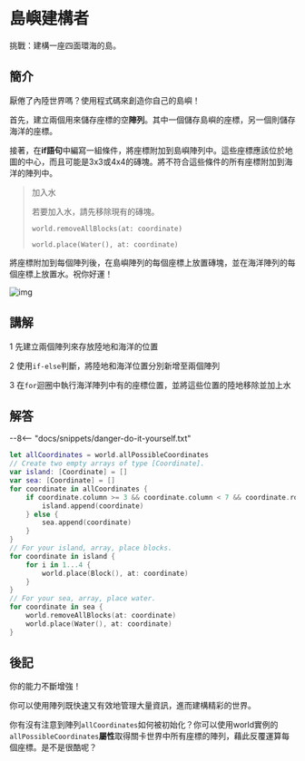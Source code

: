 # 島嶼建構者

挑戰：建構一座四面環海的島。

## 簡介

厭倦了內陸世界嗎？使用程式碼來創造你自己的島嶼！

首先，建立兩個用來儲存座標的空**陣列**。其中一個儲存島嶼的座標，另一個則儲存海洋的座標。

接著，在**if語句**中編寫一組條件，將座標附加到島嶼陣列中。這些座標應該位於地圖的中心，而且可能是3x3或4x4的磚塊。將不符合這些條件的所有座標附加到海洋的陣列中。

>加入水
>
>若要加入水，請先移除現有的磚塊。
>
>`world.removeAllBlocks(at: coordinate)`
>
>`world.place(Water(), at: coordinate)`

將座標附加到每個陣列後，在島嶼陣列的每個座標上放置磚塊，並在海洋陣列的每個座標上放置水。祝你好運！


![img](https://imagedelivery.net/cdkaXPuFls5qlrh3GM4hfA/b1d5dc48-cc83-4128-00fc-de600dc24f00/public)

## 講解

1   先建立兩個陣列來存放陸地和海洋的位置  

2   使用`if-else`判斷，將陸地和海洋位置分別新增至兩個陣列

3   在`for`迴圈中執行海洋陣列中有的座標位置，並將這些位置的陸地移除並加上水

## 解答

--8<-- "docs/snippets/danger-do-it-yourself.txt"

```swift linenums="1"
let allCoordinates = world.allPossibleCoordinates
// Create two empty arrays of type [Coordinate].
var island: [Coordinate] = []
var sea: [Coordinate] = []
for coordinate in allCoordinates {
    if coordinate.column >= 3 && coordinate.column < 7 && coordinate.row > 3 && coordinate.row < 7 {
        island.append(coordinate)
    } else {
        sea.append(coordinate)
    }
}
// For your island, array, place blocks.
for coordinate in island {
    for i in 1...4 {
        world.place(Block(), at: coordinate)
    }
}
// For your sea, array, place water.
for coordinate in sea {
    world.removeAllBlocks(at: coordinate)
    world.place(Water(), at: coordinate)
}
```

## 後記

你的能力不斷增強！

你可以使用陣列既快速又有效地管理大量資訊，進而建構精彩的世界。

你有沒有注意到陣列`allCoordinates`如何被初始化？你可以使用world實例的`allPossibleCoordinates`**屬性**取得關卡世界中所有座標的陣列，藉此反覆運算每個座標。是不是很酷呢？
